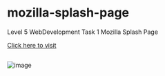 # mozilla-splash-page

Level 5 WebDevelopment Task 1 Mozilla Splash Page

<a href="https://prasanthpradeep.github.io/mozilla-splash-page/">Click here to visit</a>

##

![image](https://github.com/PrasanthPradeep/mozilla-splash-page/assets/78849206/a5e38496-6864-4a66-9fa2-10101495d5cc)
